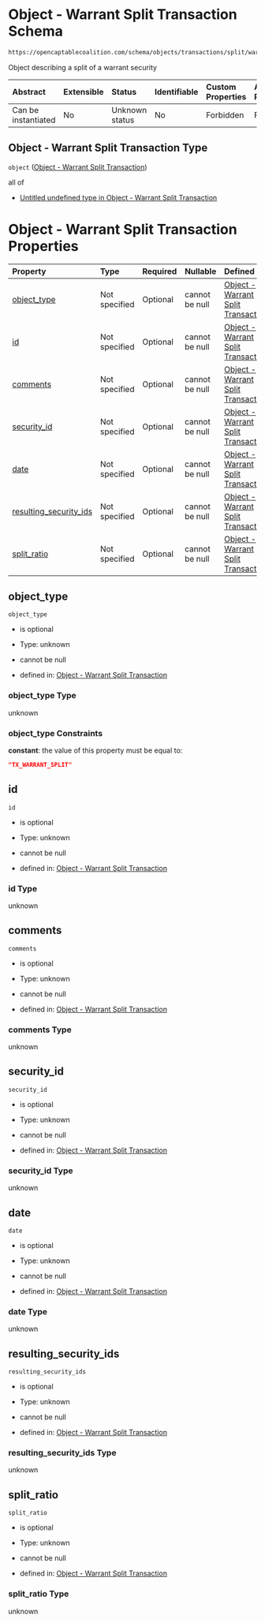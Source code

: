 # Object - Warrant Split Transaction Schema

```txt
https://opencaptablecoalition.com/schema/objects/transactions/split/warrant_split
```

Object describing a split of a warrant security

| Abstract            | Extensible | Status         | Identifiable | Custom Properties | Additional Properties | Access Restrictions | Defined In                                                                                                          |
| :------------------ | :--------- | :------------- | :----------- | :---------------- | :-------------------- | :------------------ | :------------------------------------------------------------------------------------------------------------------ |
| Can be instantiated | No         | Unknown status | No           | Forbidden         | Forbidden             | none                | [WarrantSplit.schema.json](../../schema/objects/transactions/split/WarrantSplit.schema.json "open original schema") |

## Object - Warrant Split Transaction Type

`object` ([Object - Warrant Split Transaction](warrantsplit.md))

all of

*   [Untitled undefined type in Object - Warrant Split Transaction](warrantsplit-allof-0.md "check type definition")

# Object - Warrant Split Transaction Properties

| Property                                          | Type          | Required | Nullable       | Defined by                                                                                                                                                                                                     |
| :------------------------------------------------ | :------------ | :------- | :------------- | :------------------------------------------------------------------------------------------------------------------------------------------------------------------------------------------------------------- |
| [object_type](#object_type)                       | Not specified | Optional | cannot be null | [Object - Warrant Split Transaction](warrantsplit-properties-object_type.md "https://opencaptablecoalition.com/schema/objects/transactions/split/warrant_split#/properties/object_type")                       |
| [id](#id)                                         | Not specified | Optional | cannot be null | [Object - Warrant Split Transaction](warrantsplit-properties-id.md "https://opencaptablecoalition.com/schema/objects/transactions/split/warrant_split#/properties/id")                                         |
| [comments](#comments)                             | Not specified | Optional | cannot be null | [Object - Warrant Split Transaction](warrantsplit-properties-comments.md "https://opencaptablecoalition.com/schema/objects/transactions/split/warrant_split#/properties/comments")                             |
| [security_id](#security_id)                       | Not specified | Optional | cannot be null | [Object - Warrant Split Transaction](warrantsplit-properties-security_id.md "https://opencaptablecoalition.com/schema/objects/transactions/split/warrant_split#/properties/security_id")                       |
| [date](#date)                                     | Not specified | Optional | cannot be null | [Object - Warrant Split Transaction](warrantsplit-properties-date.md "https://opencaptablecoalition.com/schema/objects/transactions/split/warrant_split#/properties/date")                                     |
| [resulting_security_ids](#resulting_security_ids) | Not specified | Optional | cannot be null | [Object - Warrant Split Transaction](warrantsplit-properties-resulting_security_ids.md "https://opencaptablecoalition.com/schema/objects/transactions/split/warrant_split#/properties/resulting_security_ids") |
| [split_ratio](#split_ratio)                       | Not specified | Optional | cannot be null | [Object - Warrant Split Transaction](warrantsplit-properties-split_ratio.md "https://opencaptablecoalition.com/schema/objects/transactions/split/warrant_split#/properties/split_ratio")                       |

## object_type



`object_type`

*   is optional

*   Type: unknown

*   cannot be null

*   defined in: [Object - Warrant Split Transaction](warrantsplit-properties-object_type.md "https://opencaptablecoalition.com/schema/objects/transactions/split/warrant_split#/properties/object_type")

### object_type Type

unknown

### object_type Constraints

**constant**: the value of this property must be equal to:

```json
"TX_WARRANT_SPLIT"
```

## id



`id`

*   is optional

*   Type: unknown

*   cannot be null

*   defined in: [Object - Warrant Split Transaction](warrantsplit-properties-id.md "https://opencaptablecoalition.com/schema/objects/transactions/split/warrant_split#/properties/id")

### id Type

unknown

## comments



`comments`

*   is optional

*   Type: unknown

*   cannot be null

*   defined in: [Object - Warrant Split Transaction](warrantsplit-properties-comments.md "https://opencaptablecoalition.com/schema/objects/transactions/split/warrant_split#/properties/comments")

### comments Type

unknown

## security_id



`security_id`

*   is optional

*   Type: unknown

*   cannot be null

*   defined in: [Object - Warrant Split Transaction](warrantsplit-properties-security_id.md "https://opencaptablecoalition.com/schema/objects/transactions/split/warrant_split#/properties/security_id")

### security_id Type

unknown

## date



`date`

*   is optional

*   Type: unknown

*   cannot be null

*   defined in: [Object - Warrant Split Transaction](warrantsplit-properties-date.md "https://opencaptablecoalition.com/schema/objects/transactions/split/warrant_split#/properties/date")

### date Type

unknown

## resulting_security_ids



`resulting_security_ids`

*   is optional

*   Type: unknown

*   cannot be null

*   defined in: [Object - Warrant Split Transaction](warrantsplit-properties-resulting_security_ids.md "https://opencaptablecoalition.com/schema/objects/transactions/split/warrant_split#/properties/resulting_security_ids")

### resulting_security_ids Type

unknown

## split_ratio



`split_ratio`

*   is optional

*   Type: unknown

*   cannot be null

*   defined in: [Object - Warrant Split Transaction](warrantsplit-properties-split_ratio.md "https://opencaptablecoalition.com/schema/objects/transactions/split/warrant_split#/properties/split_ratio")

### split_ratio Type

unknown
